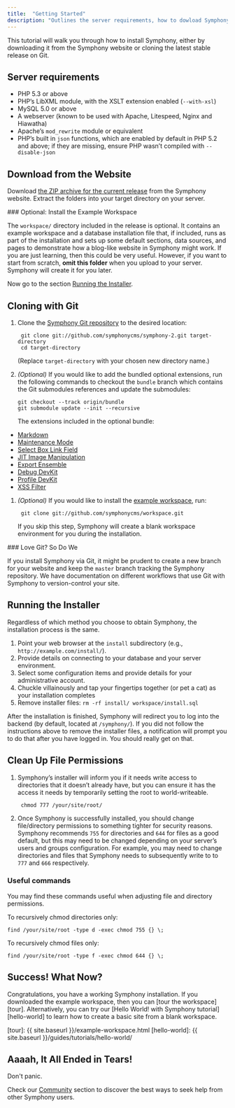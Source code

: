 ```yaml
---
title:  "Getting Started"
description: "Outlines the server requirements, how to dowload Symphony, and how to install it."
---
```


This tutorial will walk you through how to install Symphony, either by downloading it from the Symphony website or cloning the latest stable release on Git.

## Server requirements

- PHP 5.3 or above
- PHP’s LibXML module, with the XSLT extension enabled (`--with-xsl`)
- MySQL 5.0 or above
- A webserver (known to be used with Apache, Litespeed, Nginx and Hiawatha)
- Apache’s `mod_rewrite` module or equivalent
- PHP’s built in `json` functions, which are enabled by default in PHP 5.2 and above; if they are missing, ensure PHP wasn’t compiled with `--disable-json`

## Download from the Website

Download [the ZIP archive for the current release][website] from the Symphony website. Extract the folders into your target directory on your server.
<aside class="note">
### Optional: Install the Example Workspace

The `workspace/` directory included in the release is optional. It contains an example workspace and a database installation file that, if included, runs as part of the installation and sets up some default sections, data sources, and pages to demonstrate how a blog-like website in Symphony might work. If you are just learning, then this could be very useful. However, if you want to start from scratch, **omit this folder** when you upload to your server. Symphony will create it for you later.</p>
</aside>

Now go to the section <a href="#run-the-installer">Running the Installer</a>.

[website]: http://getsymphony.com/download/

## Cloning with Git

1. Clone the [Symphony Git repository](https://github.com/symphonycms/symphony-2/) to the desired location:

        git clone git://github.com/symphonycms/symphony-2.git target-directory
        cd target-directory

    (Replace `target-directory` with your chosen new directory name.)

1.  _(Optional)_ If you would like to add the bundled optional extensions, run the following commands to checkout the `bundle` branch which contains the Git submodules references and update the submodules:

        git checkout --track origin/bundle
        git submodule update --init --recursive

    The extensions included in the optional bundle:
  - [Markdown](https://github.com/symphonycms/markdown)
  - [Maintenance Mode](https://github.com/symphonycms/maintenance_mode)
  - [Select Box Link Field](https://github.com/symphonycms/selectbox_link_field)
  - [JIT Image Manipulation](https://github.com/symphonycms/jit_image_manipulation)
  - [Export Ensemble](https://github.com/symphonycms/export_ensemble)
  - [Debug DevKit](https://github.com/symphonycms/debugdevkit)
  - [Profile DevKit](https://github.com/symphonycms/profiledevkit)
  - [XSS Filter](https://github.com/symphonycms/xssfilter)

1. _(Optional)_ If you would like to install the [example workspace](https://github.com/symphonycms/workspace), run:

        git clone git://github.com/symphonycms/workspace.git

    If you skip this step, Symphony will create a blank workspace environment for you during the installation.

<aside class="note content-annotation">
### Love Git? So Do We

If you install Symphony via Git, it might be prudent to create a new branch for your website and keep the `master` branch tracking the Symphony repository. We have documentation on different workflows that use Git with Symphony to version-control your site.
</aside>

<h2 id="run-the-installer">Running the Installer</h2>

Regardless of which method you choose to obtain Symphony, the installation process is the same.

1. Point your web browser at the `install` subdirectory (e.g., `http://example.com/install/`).
1. Provide details on connecting to your database and your server environment.
1. Select some configuration items and provide details for your administrative account.
1. Chuckle villainously and tap your fingertips together (or pet a cat) as your installation completes
1. Remove installer files:  `rm -rf install/ workspace/install.sql`

After the installation is finished, Symphony will redirect you to log into the backend (by default, located at `/symphony/`). If you did not follow the instructions above to remove the installer files, a notification will prompt you to do that after you have logged in. You should really get on that.

## Clean Up File Permissions

1. Symphony’s installer will inform you if it needs write access to directories that it doesn’t already have, but you can ensure it has the access it needs by temporarily setting the root to world-writeable.

        chmod 777 /your/site/root/

1. Once Symphony is successfully installed, you should change file/directory permissions to something tighter for security reasons. Symphony recommends `755` for directories and `644` for files as a good default, but this may need to be changed depending on your server’s users and groups configuration. For example, you may need to change directories and files that Symphony needs to subsequently write to to `777` and `666` respectively.

### Useful commands

You may find these commands useful when adjusting file and directory permissions.

To recursively chmod directories only:

    find /your/site/root -type d -exec chmod 755 {} \;

To recursively chmod files only:

    find /your/site/root -type f -exec chmod 644 {} \;

## Success! What Now?

Congratulations, you have a working Symphony installation. If you downloaded the example workspace, then you can [tour the workspace][tour]. Alternatively, you can try our [Hello World! with Symphony tutorial][hello-world] to learn how to create a basic site from a blank workspace.

[tour]: {{ site.baseurl }}/example-workspace.html
[hello-world]: {{ site.baseurl }}/guides/tutorials/hello-world/

## Aaaah, It All Ended in Tears!

Don't panic.

Check our [Community]() section to discover the best ways to seek help from other Symphony users.
